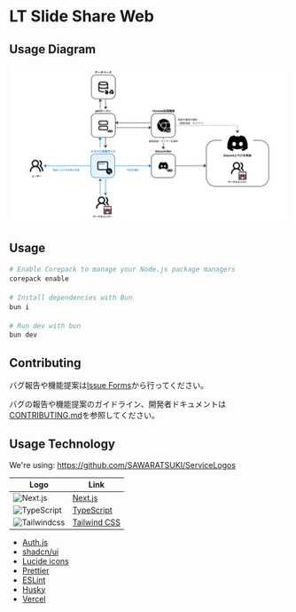 # LT Slide Share Web

## Usage Diagram

![Usage Diagram](https://github.com/R1013-T/slide-share/blob/main/assets/usage_diagram_slide_share_web.jpg)

## Usage

```bash
# Enable Corepack to manage your Node.js package managers
corepack enable

# Install dependencies with Bun
bun i

# Run dev with bun
bun dev
```

## Contributing
バグ報告や機能提案は[Issue Forms](https://github.com/TECH-C-LT/slide-share-web/issues/new/choose)から行ってください。

バグの報告や機能提案のガイドライン、開発者ドキュメントは[CONTRIBUTING.md](./CONTRIBUTING.md)を参照してください。

## Usage Technology
We're using: https://github.com/SAWARATSUKI/ServiceLogos

| Logo | Link |
| --- | --- |
| <img src="https://github.com/SAWARATSUKI/ServiceLogos/blob/main/Next.js/Next.js.png" title="Next.js" alt="Next.js" width="120" height="80"> | [Next.js](https://nextjs.org/) |
| <img src="https://github.com/SAWARATSUKI/ServiceLogos/blob/main/TypeScript/TypeScript.png" title="TypeScript" alt="TypeScript" width="120" height="80"> | [TypeScript](https://nextjs.org/) |
| <img src="https://github.com/SAWARATSUKI/ServiceLogos/blob/main/Tailwindcss/Tailwindcss6.png" title="Tailwindcss" alt="Tailwindcss" width="120" height="80"> | [Tailwind CSS](https://tailwindcss.com/) |

<!-- sawaratsuki template: <img src="https://github.com/SAWARATSUKI/ServiceLogos/blob/main//.png" title="" alt="" width="120" height="80"> -->

- [Auth.js](https://authjs.dev/)
- [shadcn/ui](https://ui.shadcn.com/)
- [Lucide icons](https://lucide.dev/)
- [Prettier](https://prettier.io/)
- [ESLint](https://eslint.org/)
- [Husky](https://typicode.github.io/husky/)
- [Vercel](https://vercel.com/)
